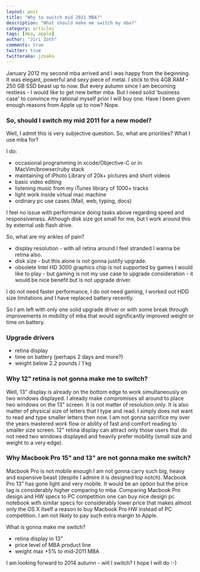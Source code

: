 ```yaml
---
layout: post
title: "Why to switch mid 2011 MBA?"
description: "What should make me switch my mba?"
category: articles
tags: [mba, apple]
author: "Jiri Zoth"
comments: true
twitter: true
twitteraka: jzoaka
---
```


January 2012 my second mba arrived and I was happy from the beginning. It was elegant, powerful and sexy piece of metal. I stick to this 4GB RAM - 250 GB SSD beast up to now. But every autumn since I am becoming restless - I would like to get new better mba.
But I need solid 'business case' to convince my rational myself prior I will buy one. Have I been given enough reasons from Apple up to now? Nope.

### So, should I switch my mid 2011 for a new model?

Well, I admit this is very subjective question. So, what are priorities? What I use mba for?

I do:

* occasional programming in xcode/Objective-C or in MacVim/browser/ruby stack
* maintaining of iPhoto Library of 20k+ pictures and short videos
* basic video editing
* listening music from my iTunes library of 1000+ tracks
* light work inside virtual mac machine
* ordinary pc use cases (Mail, web, typing, docs)

I feel no issue with performance doing tasks above regarding speed and responsiveness. Although disk size got small for me, but I work around this by external usb flash drive.

So, what are my ankles of pain?

* display resolution - with all retina around I feel stranded I wanna be retina also.
* disk size - but this alone is not gonna justify upgrade.
* obsolete Intel HD 3000 graphics chip is not supported by games I would like to play - but gaming is not my use case to upgrade consideration - it would be nice benefit but is not upgrade driver.

I do not need faster performance, I do not need gaming, I worked out HDD size limitations and I have replaced battery recently.

So I am left with only one solid upgrade driver or with some break through improvements in mobility of mba that would significantly improved weight or time on battery.

### Upgrade drivers

* retina display
* time on battery (perhaps 2 days and more?)
* weight below 2.2 pounds / 1 kg

### Why 12" retina is not gonna make me to switch?
Well, 13" display is already on the bottom edge to work simultaneously on two windows displayed. I already make compromises all around to place two windows on the 13" screen. It is not matter of resolution only. It is also matter of physical size of letters that I type and read. I simply does not want to read and type smaller letters then now.
I am not gonna sacrifice my over the years mastered work flow or ability of fast and comfort reading to smaller size screen.
12" retina display can attract only those users that do not need two windows displayed and heavily prefer mobility (small size and weight to a very edge).

### Why Macbook Pro 15" and 13" are not gonna make me switch?
Macbook Pro is not mobile enough I am not gonna carry such big, heavy and expensive beast (despite I admire it is designed top notch).
Macbook Pro 13" has gone light and very mobile. It would be an option but the price tag is considerably higher comparing to mba. Comparing Macbook Pro design and HW specs to PC competition one can buy nice design pc notebook with similar specs for considerably lower price that makes almost only the OS X itself a reason to buy Macbook Pro HW instead of PC competition. I am not likely to pay such extra margin to Apple.

What is gonna make me switch?

<div class="message">
<ul>
<li>retina display in 13"</li>
<li>price level of MBA product line</li>
<li>weight max +5% to mid-2011 MBA</li>
</ul>
</div>

I am looking forward to 2014 autumn - will I switch? I hope I will do :-)
